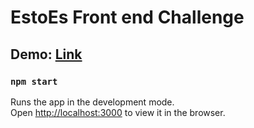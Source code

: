 # EstoEs Front end Challenge

## Demo: [Link](https://estoes-frontend-challenge.netlify.app/)

### `npm start`

Runs the app in the development mode.\
Open [http://localhost:3000](http://localhost:3000) to view it in the browser.
